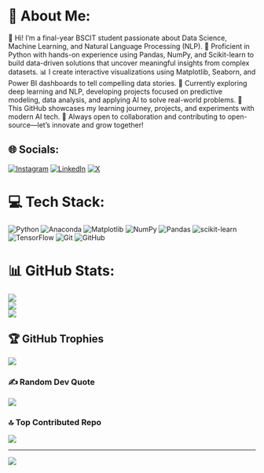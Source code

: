 # 💫 About Me:
👋 Hi! I’m a final-year BSCIT student passionate about Data Science, Machine Learning, and Natural Language Processing (NLP).
🐍 Proficient in Python with hands-on experience using Pandas, NumPy, and Scikit-learn to build data-driven solutions that uncover meaningful insights from complex datasets.
📊 I create interactive visualizations using Matplotlib, Seaborn, and Power BI dashboards to tell compelling data stories.
🤖 Currently exploring deep learning and NLP, developing projects focused on predictive modeling, data analysis, and applying AI to solve real-world problems.
🚀 This GitHub showcases my learning journey, projects, and experiments with modern AI tech.
🤝 Always open to collaboration and contributing to open-source—let’s innovate and grow together!

## 🌐 Socials:
[![Instagram](https://img.shields.io/badge/Instagram-%23E4405F.svg?logo=Instagram&logoColor=white)](https://instagram.com/maggimusic__) [![LinkedIn](https://img.shields.io/badge/LinkedIn-%230077B5.svg?logo=linkedin&logoColor=white)](https://linkedin.com/in/MakarandManikpuri) [![X](https://img.shields.io/badge/X-black.svg?logo=X&logoColor=white)](https://x.com/Makarand2708) 

# 💻 Tech Stack:
![Python](https://img.shields.io/badge/python-3670A0?style=for-the-badge&logo=python&logoColor=ffdd54) ![Anaconda](https://img.shields.io/badge/Anaconda-%2344A833.svg?style=for-the-badge&logo=anaconda&logoColor=white) ![Matplotlib](https://img.shields.io/badge/Matplotlib-%23ffffff.svg?style=for-the-badge&logo=Matplotlib&logoColor=black) ![NumPy](https://img.shields.io/badge/numpy-%23013243.svg?style=for-the-badge&logo=numpy&logoColor=white) ![Pandas](https://img.shields.io/badge/pandas-%23150458.svg?style=for-the-badge&logo=pandas&logoColor=white) ![scikit-learn](https://img.shields.io/badge/scikit--learn-%23F7931E.svg?style=for-the-badge&logo=scikit-learn&logoColor=white) ![TensorFlow](https://img.shields.io/badge/TensorFlow-%23FF6F00.svg?style=for-the-badge&logo=TensorFlow&logoColor=white) ![Git](https://img.shields.io/badge/git-%23F05033.svg?style=for-the-badge&logo=git&logoColor=white) ![GitHub](https://img.shields.io/badge/github-%23121011.svg?style=for-the-badge&logo=github&logoColor=white)
# 📊 GitHub Stats:
![](https://github-readme-stats.vercel.app/api?username=Makarand003&theme=dark&hide_border=false&include_all_commits=true&count_private=false)<br/>
![](https://nirzak-streak-stats.vercel.app/?user=Makarand003&theme=dark&hide_border=false)<br/>
![](https://github-readme-stats.vercel.app/api/top-langs/?username=Makarand003&theme=dark&hide_border=false&include_all_commits=true&count_private=false&layout=compact)

## 🏆 GitHub Trophies
![](https://github-profile-trophy.vercel.app/?username=Makarand003&theme=radical&no-frame=false&no-bg=true&margin-w=4)

### ✍️ Random Dev Quote
![](https://quotes-github-readme.vercel.app/api?type=horizontal&theme=radical)

### 🔝 Top Contributed Repo
![](https://github-contributor-stats.vercel.app/api?username=Makarand003&limit=5&theme=dark&combine_all_yearly_contributions=true)

---
[![](https://visitcount.itsvg.in/api?id=Makarand003&icon=0&color=0)](https://visitcount.itsvg.in)

<!-- Proudly created with GPRM ( https://gprm.itsvg.in ) -->
